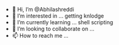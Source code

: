 - 👋 Hi, I’m @Abhilashreddi
- 👀 I’m interested in ... getting knlodge 
- 🌱 I’m currently learning ... shell scripting
- 💞️ I’m looking to collaborate on ...
- 📫 How to reach me ...

<!---
Abhilashreddi/Abhilashreddi is a ✨ special ✨ repository because its `README.md` (this file) appears on your GitHub profile.
You can click the Preview link to take a look at your changes.
--->
